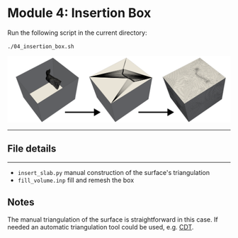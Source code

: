 # Module 4: Insertion Box


Run the following script in the current directory:

```
./04_insertion_box.sh
```


![alt text](04_insertion_box.png)


---

## File details
---

- `insert_slab.py` manual construction of the surface's triangulation
- `fill_volume.inp` fill and remesh the box

## Notes

The manual triangulation of the surface is straightforward in this case.
If needed an automatic triangulation tool could be used, e.g. [CDT](https://github.com/artem-ogre/CDT).
